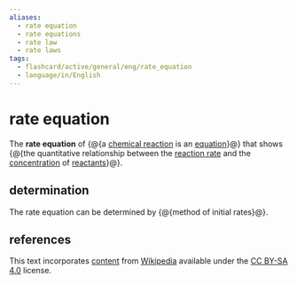 ```yaml
---
aliases:
  - rate equation
  - rate equations
  - rate law
  - rate laws
tags:
  - flashcard/active/general/eng/rate_equation
  - language/in/English
---
```


# rate equation

The __rate equation__ of {@{a [chemical reaction](chemical%20reaction.md) is an [equation](equation.md)}@} that shows {@{the quantitative relationship between the [reaction rate](reaction%20rate.md) and the [concentration](concentration.md) of [reactants](reagent.md)}@}. <!--SR:!2026-05-18,251,230!2025-09-10,4,279-->

## determination

The rate equation can be determined by {@{method of initial rates}@}. <!--SR:!2028-12-09,1596,350-->

## references

This text incorporates [content](https://en.wikipedia.org/wiki/rate_equation) from [Wikipedia](Wikipedia.md) available under the [CC BY-SA 4.0](https://creativecommons.org/licenses/by-sa/4.0/) license.
